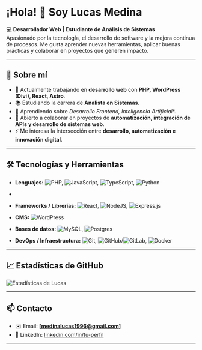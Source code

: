 # ¡Hola! 👋 Soy Lucas Medina  

💻 **Desarrollador Web | Estudiante de Análisis de Sistemas**  
Apasionado por la tecnología, el desarrollo de software y la mejora continua de procesos. Me gusta aprender nuevas herramientas, aplicar buenas prácticas y colaborar en proyectos que generen impacto.

---

## 🚀 Sobre mí
- 🔭 Actualmente trabajando en **desarrollo web** con **PHP, WordPress (Divi), React, Astro**.  
- 📚 Estudiando la carrera de **Analista en Sistemas**.  
- 🌱 Aprendiendo sobre *Desarrollo Frontend, Inteligencia Artificial**.  
- 👯 Abierto a colaborar en proyectos de **automatización, integración de APIs y desarrollo de sistemas web**.  
- ⚡ Me interesa la intersección entre **desarrollo, automatización e innovación digital**.  

---

## 🛠️ Tecnologías y Herramientas
- **Lenguajes:** ![PHP](https://img.shields.io/badge/php-%23777BB4.svg?style=for-the-badge&logo=php&logoColor=white), ![JavaScript](https://img.shields.io/badge/javascript-%23323330.svg?style=for-the-badge&logo=javascript&logoColor=%23F7DF1E), ![TypeScript](https://img.shields.io/badge/typescript-%23007ACC.svg?style=for-the-badge&logo=typescript&logoColor=white), ![Python](https://img.shields.io/badge/python-3670A0?style=for-the-badge&logo=python&logoColor=ffdd54)

- 
- **Frameworks / Librerías:** ![React](https://img.shields.io/badge/react-%2320232a.svg?style=for-the-badge&logo=react&logoColor=%2361DAFB), ![NodeJS](https://img.shields.io/badge/node.js-6DA55F?style=for-the-badge&logo=node.js&logoColor=white), ![Express.js](https://img.shields.io/badge/express.js-%23404d59.svg?style=for-the-badge&logo=express&logoColor=%2361DAFB)
  
- **CMS:** ![WordPress](https://img.shields.io/badge/WordPress-%23117AC9.svg?style=for-the-badge&logo=WordPress&logoColor=white)
- **Bases de datos:** ![MySQL](https://img.shields.io/badge/mysql-4479A1.svg?style=for-the-badge&logo=mysql&logoColor=white), ![Postgres](https://img.shields.io/badge/postgres-%23316192.svg?style=for-the-badge&logo=postgresql&logoColor=white)
- **DevOps / Infraestructura:** ![Git](https://img.shields.io/badge/git-%23F05033.svg?style=for-the-badge&logo=git&logoColor=white), ![GitHub](https://img.shields.io/badge/github-%23121011.svg?style=for-the-badge&logo=github&logoColor=white)/![GitLab](https://img.shields.io/badge/gitlab-%23181717.svg?style=for-the-badge&logo=gitlab&logoColor=white), ![Docker](https://img.shields.io/badge/docker-%230db7ed.svg?style=for-the-badge&logo=docker&logoColor=white)


---

## 📈 Estadísticas de GitHub
![Estadísticas de Lucas](https://github-readme-stats.vercel.app/api?username=MedinaLucas1996&show_icons=true&theme=tokyonight)

---

## 📫 Contacto
- ✉️ Email: **[medinalucas1996@gmail.com]**  
- 💼 LinkedIn: [linkedin.com/in/tu-perfil](https://linkedin.com/in/tu-perfil)  


---

